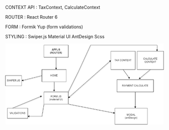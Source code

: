 CONTEXT API :
TaxContext, CalculateContext

ROUTER :
React Router 6

FORM :
Formik 
Yup (form validations)

STYLING :
Swiper.js
Material UI
AntDesign
Scss



<img src="./diagram.png" alt="">
